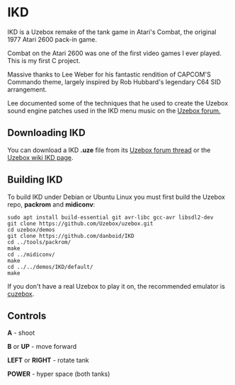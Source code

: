 # IKD

IKD is a Uzebox remake of the tank game in Atari's Combat, the original 1977 Atari 2600 pack-in game.

Combat on the Atari 2600 was one of the first video games I ever played. This is my first C project.

Massive thanks to Lee Weber for his fantastic rendition of CAPCOM'S Commando theme, largely inspired by
Rob Hubbard's legendary C64 SID arrangement.

Lee documented some of the techniques that he used to create the Uzebox sound engine patches
used in the IKD menu music on the [Uzebox forum.](https://uzebox.org/forums/viewtopic.php?t=11281)

## Downloading IKD

You can download a IKD **.uze** file from its [Uzebox forum thread](https://uzebox.org/forums/viewtopic.php?t=11136) or the [Uzebox wiki IKD page](https://uzebox.org/wiki/index.php?title=IKD).

## Building IKD

To build IKD under Debian or Ubuntu Linux you must first build the Uzebox repo, **packrom** and **midiconv**:

```
sudo apt install build-essential git avr-libc gcc-avr libsdl2-dev
git clone https://github.com/Uzebox/uzebox.git
cd uzebox/demos
git clone https://github.com/danboid/IKD
cd ../tools/packrom/
make
cd ../midiconv/
make
cd ../../demos/IKD/default/
make
```


If you don't have a real Uzebox to play it on, the recommended emulator is [cuzebox](https://github.com/Jubatian/cuzebox).

## Controls

**A** - shoot

**B** or **UP** - move forward

**LEFT** or **RIGHT** - rotate tank

**POWER** - hyper space (both tanks)
